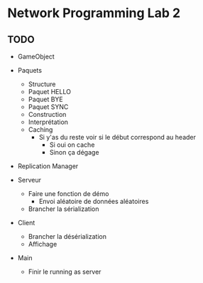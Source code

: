 # Network Programming Lab 2

## TODO 

* GameObject

* Paquets
    * Structure
    * Paquet HELLO
    * Paquet BYE
    * Paquet SYNC
    * Construction
    * Interprétation
    * Caching
        * Si y'as du reste voir si le début correspond au header
            * Si oui on cache 
            * Sinon ça dégage      

* Replication Manager 

* Serveur
    * Faire une fonction de démo
        * Envoi aléatoire de données aléatoires
    * Brancher la sérialization

* Client
    * Brancher la désérialization
    * Affichage

* Main
    * Finir le running as server
